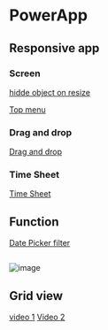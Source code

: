 # PowerApp

## Responsive app

### Screen

[hidde object on resize](https://www.youtube.com/watch?v=1o2L0DADzKQ&t=12m20s)

[Top menu](https://www.youtube.com/watch?v=1o2L0DADzKQ&t=14m40s)

### Drag and drop

[Drag and drop](https://www.youtube.com/watch?v=UQcLqcxNblk)

### Time Sheet

[Time Sheet](https://www.youtube.com/watch?v=BffuqNqi190&list=PLwpSKmh9O-GgracDOGbb8kU3sY9Uy8vJO&index=3)

## Function

[Date Picker filter](https://www.youtube.com/watch?v=_PuzbhWirPY&t=402s)
```x++

```
![image](https://user-images.githubusercontent.com/4530368/234867277-26e776f2-51c8-4b43-a1a8-395d8eccfee3.png)


## Grid view

[video 1](https://www.youtube.com/watch?v=8I0Pt_8I6k8)
[Video 2](https://www.youtube.com/watch?v=A8SiNTnQw0Q)
